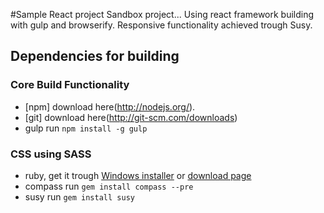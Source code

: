 ﻿#Sample React project
Sandbox project... Using react framework building with gulp and browserify. Responsive functionality achieved trough Susy.

## Dependencies for building

### Core Build Functionality
* [npm] download here(http://nodejs.org/).
* [git] download here(http://git-scm.com/downloads)
* gulp run `npm install -g gulp`

### CSS using SASS
* ruby, get it trough [Windows installer](http://rubyinstaller.org/) or [download page](https://www.ruby-lang.org/en/downloads/)
* compass run `gem install compass --pre`
* susy run `gem install susy`

